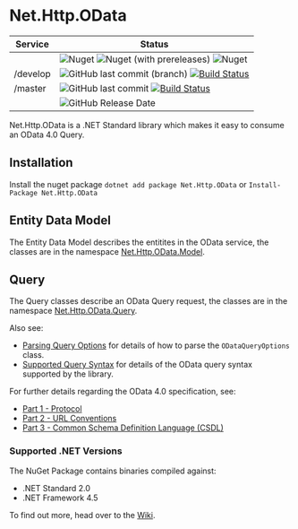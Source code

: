Net.Http.OData
==============

|Service|Status|
|-------|------|
||![Nuget](https://img.shields.io/nuget/dt/Net.Http.OData) ![Nuget (with prereleases)](https://img.shields.io/nuget/vpre/Net.Http.OData) ![Nuget](https://img.shields.io/nuget/v/Net.Http.OData)|
|/develop|![GitHub last commit (branch)](https://img.shields.io/github/last-commit/Net-Http-OData/Net.Http.OData/develop) [![Build Status](https://dev.azure.com/trevorpilley/Net.Http.OData/_apis/build/status/Net-Http-OData.Net.Http.OData?branchName=develop)](https://dev.azure.com/trevorpilley/Net.Http.OData/_build/latest?definitionId=37&branchName=develop)|
|/master|![GitHub last commit](https://img.shields.io/github/last-commit/Net-Http-OData/Net.Http.OData/master) [![Build Status](https://dev.azure.com/trevorpilley/Net.Http.OData/_apis/build/status/Net-Http-OData.Net.Http.OData?branchName=master)](https://dev.azure.com/trevorpilley/Net.Http.OData/_build/latest?definitionId=37&branchName=master)|
||![GitHub Release Date](https://img.shields.io/github/release-date/Net-Http-OData/Net.Http.OData)|

Net.Http.OData is a .NET Standard library which makes it easy to consume an OData 4.0 Query.

## Installation

Install the nuget package `dotnet add package Net.Http.OData` or `Install-Package Net.Http.OData`

## Entity Data Model

The Entity Data Model describes the entitites in the OData service, the classes are in the namespace [Net.Http.OData.Model](https://github.com/Net-Http-OData/Net.Http.OData/wiki/Net.Http.OData.Model).

## Query

The Query classes describe an OData Query request, the classes are in the namespace [Net.Http.OData.Query](https://github.com/Net-Http-OData/Net.Http.OData/wiki/Net.Http.OData.Query).

Also see:

* [Parsing Query Options](https://github.com/Net-Http-OData/Net.Http.OData/wiki/Parsing-Query-Options) for details of how to parse the `ODataQueryOptions` class.
* [Supported Query Syntax](https://github.com/Net-Http-OData/Net.Http.OData/wiki/Supported-Query-Syntax) for details of the OData query syntax supported by the library.

For further details regarding the OData 4.0 specification, see:
* [Part 1 - Protocol](http://docs.oasis-open.org/odata/odata/v4.0/odata-v4.0-part1-protocol.html)
* [Part 2 - URL Conventions](http://docs.oasis-open.org/odata/odata/v4.0/odata-v4.0-part2-url-conventions.html)
* [Part 3 - Common Schema Definition Language (CSDL)](http://docs.oasis-open.org/odata/odata/v4.0/odata-v4.0-part3-csdl.html)

### Supported .NET Versions

The NuGet Package contains binaries compiled against:

* .NET Standard 2.0
* .NET Framework 4.5

To find out more, head over to the [Wiki](https://github.com/Net-Http-OData/Net.Http.OData/wiki).
